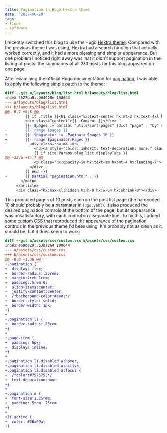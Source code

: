 ```yaml
---
title: Pagination in Hugo Hextra theme
date: '2025-06-20'
tags:
- linux
- software
---
```


I recently switched this blog to use the Hugo [Hextra theme](https://github.com/imfing/hextra).
Compared with the previous theme I was using, Hextra had
a search function that actually worked correctly, and it
had a more pleasing and simpler appearance.  But one
problem I noticed right away was that it didn't support
pagination in the listing of posts: the summaries
of all 283 posts for this blog appeared on one page.
<!---more-->

After examining the official Hugo documentation for
[pagination](https://gohugo.io/templates/pagination/),
I was able to apply the following simple patch to the theme:

```diff
diff --git a/layouts/blog/list.html b/layouts/blog/list.html
index 5527ba8..064920e 100644
--- a/layouts/blog/list.html
+++ b/layouts/blog/list.html
@@ -8,7 +8,8 @@
         {{ if .Title }}<h1 class="hx:text-center hx:mt-2 hx:text-4xl hx:font-bold hx:tracking-tight hx:text-slate-900 hx:dark:text-slate-100">{{ .Title }}</h1>{{ end }}
         <div class="content">{{ .Content }}</div>
         {{- $pages := partial "utils/sort-pages" (dict "page" . "by" site.Params.blog.list.sortBy "order" site.Params.blog.list.sortOrder) -}}
-        {{- range $pages }}
+        {{- $paginator := .Paginate $pages 10 }}
+        {{- range $paginator.Pages }}
           <div class="hx:mb-10">
             <h3><a style="color: inherit; text-decoration: none;" class="hx:block hx:font-semibold hx:mt-8 hx:text-2xl " href="{{ .RelPermalink }}">{{ .Title }}</a></h3>
             {{ if site.Params.blog.list.displayTags }}
@@ -23,6 +24,7 @@
             <p class="hx:opacity-50 hx:text-sm hx:mt-4 hx:leading-7">{{ partial "utils/format-date" .Date }}</p>
           </div>
         {{ end -}}
+        {{ partial "pagination.html" . }}
       </main>
     </article>
     <div class="hx:max-xl:hidden hx:h-0 hx:w-64 hx:shrink-0"></div>
```

This produced pages of 10 posts each on the post list page (the hardcoded 10
should probably be a paramater in `hugo.yaml`).  It also
produced the desired pagination controls at the bottom of the page,
but its appearance was unsatisfactory, with each control on a separate line.
To fix this, I added some custom CSS that reproduced the appearance of
the pagination controls in the previous theme I'd been using.  It's
probably not as clean as it should be, but it does seem to work:

```diff
diff --git a/assets/css/custom.css b/assets/css/custom.css
index e69de29..53ba2a4 100644
--- a/assets/css/custom.css
+++ b/assets/css/custom.css
@@ -0,0 +1,36 @@
+.pagination {
+  display: flex;
+  border-radius:.25rem;
+  margin:2rem 1rem;
+  padding:.5rem 0;
+  align-items:center;
+  justify-content:center;
+  /*background-color:#eee;*/
+  border-style: solid;
+  border-width: 1px;
+}
+
+.pagination li {
+  border-radius:.25rem
+}
+
+.page-item {
+  padding: 5px;
+  display: inline;
+}
+
+.pagination li.disabled a:hover,
+.pagination li.disabled a:active,
+.pagination li.disabled a:focus {
+  /*color:#757575;*/
+  text-decoration:none
+}
+
+.pagination a {
+  font-size:1.25rem;
+  padding:.5rem .75rem
+}
+
+li.active {
+  color: #26a69a;
+}
```
